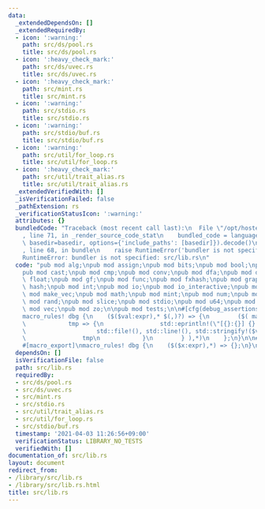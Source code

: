 ```yaml
---
data:
  _extendedDependsOn: []
  _extendedRequiredBy:
  - icon: ':warning:'
    path: src/ds/pool.rs
    title: src/ds/pool.rs
  - icon: ':heavy_check_mark:'
    path: src/ds/uvec.rs
    title: src/ds/uvec.rs
  - icon: ':heavy_check_mark:'
    path: src/mint.rs
    title: src/mint.rs
  - icon: ':warning:'
    path: src/stdio.rs
    title: src/stdio.rs
  - icon: ':warning:'
    path: src/stdio/buf.rs
    title: src/stdio/buf.rs
  - icon: ':warning:'
    path: src/util/for_loop.rs
    title: src/util/for_loop.rs
  - icon: ':heavy_check_mark:'
    path: src/util/trait_alias.rs
    title: src/util/trait_alias.rs
  _extendedVerifiedWith: []
  _isVerificationFailed: false
  _pathExtension: rs
  _verificationStatusIcon: ':warning:'
  attributes: {}
  bundledCode: "Traceback (most recent call last):\n  File \"/opt/hostedtoolcache/Python/3.9.2/x64/lib/python3.9/site-packages/onlinejudge_verify/documentation/build.py\"\
    , line 71, in _render_source_code_stat\n    bundled_code = language.bundle(stat.path,\
    \ basedir=basedir, options={'include_paths': [basedir]}).decode()\n  File \"/opt/hostedtoolcache/Python/3.9.2/x64/lib/python3.9/site-packages/onlinejudge_verify/languages/user_defined.py\"\
    , line 68, in bundle\n    raise RuntimeError('bundler is not specified: {}'.format(path.as_posix()))\n\
    RuntimeError: bundler is not specified: src/lib.rs\n"
  code: "pub mod alg;\npub mod assign;\npub mod bits;\npub mod bool;\npub mod bounded;\n\
    pub mod cast;\npub mod cmp;\npub mod conv;\npub mod dfa;\npub mod ds;\npub mod\
    \ float;\npub mod gf;\npub mod func;\npub mod fxhash;\npub mod graph;\npub mod\
    \ hash;\npub mod int;\npub mod io;\npub mod io_interactive;\npub mod iter;\npub\
    \ mod make_vec;\npub mod math;\npub mod mint;\npub mod num;\npub mod poly;\npub\
    \ mod rand;\npub mod slice;\npub mod stdio;\npub mod u64;\npub mod util;\npub\
    \ mod vec;\npub mod zo;\n\npub mod tests;\n\n#[cfg(debug_assertions)]\n#[macro_export]\n\
    macro_rules! dbg {\n    ($($val:expr),* $(,)?) => {\n        ($( match $val {\n\
    \            tmp => {\n                std::eprintln!(\"[{}:{}] {} = {:?}\",\n\
    \                    std::file!(), std::line!(), std::stringify!($val), &tmp);\n\
    \                tmp\n            }\n        } ),*)\n    };\n}\n\n#[cfg(not(debug_assertions))]\n\
    #[macro_export]\nmacro_rules! dbg {\n    ($($x:expr),*) => {};\n}\n"
  dependsOn: []
  isVerificationFile: false
  path: src/lib.rs
  requiredBy:
  - src/ds/pool.rs
  - src/ds/uvec.rs
  - src/mint.rs
  - src/stdio.rs
  - src/util/trait_alias.rs
  - src/util/for_loop.rs
  - src/stdio/buf.rs
  timestamp: '2021-04-03 11:26:56+09:00'
  verificationStatus: LIBRARY_NO_TESTS
  verifiedWith: []
documentation_of: src/lib.rs
layout: document
redirect_from:
- /library/src/lib.rs
- /library/src/lib.rs.html
title: src/lib.rs
---
```

